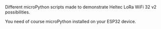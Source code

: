 Different microPython scripts made to demonstrate Heltec LoRa WiFi 32 v2 possibilities. 

You need of course microPython installed on your ESP32 device.
